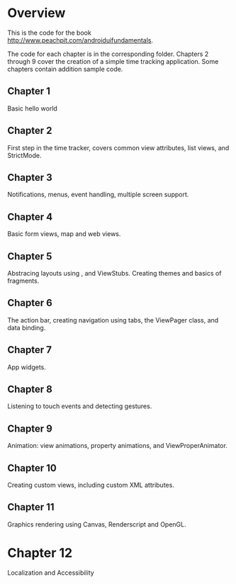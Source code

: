 # Overview
This is the code for the book http://www.peachpit.com/androiduifundamentals.

The code for each chapter is in the corresponding folder. Chapters 2 through 9 cover the creation of a simple time tracking application. Some chapters contain addition sample code.

## Chapter 1
Basic hello world

## Chapter 2
First step in the time tracker, covers common view attributes, list views, and StrictMode.

## Chapter 3
Notifications, menus, event handling, multiple screen support.

## Chapter 4
Basic form views, map and web views.

## Chapter 5
Abstracing layouts using <merge>, <include> and ViewStubs. Creating themes and basics of fragments.

## Chapter 6
The action bar, creating navigation using tabs, the ViewPager class, and data binding.

## Chapter 7
App widgets.

## Chapter 8
Listening to touch events and detecting gestures.

## Chapter 9
Animation: view animations, property animations, and ViewProperAnimator.

## Chapter 10
Creating custom views, including custom XML attributes.

## Chapter 11
Graphics rendering using Canvas, Renderscript and OpenGL.

# Chapter 12
Localization and Accessibility
